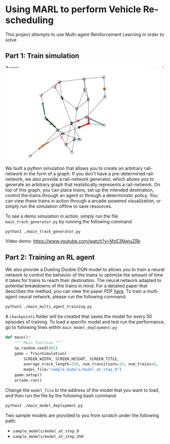 # Using MARL to perform Vehicle Re-scheduling

This project attempts to use Multi-agent Reinforcement Learning in order to solve

## Part 1: Train simulation

![](paper/img/TrackGen.PNG)

We built a python simulation that allows you to create an arbitrary rail-network in the form of a graph. If you don't 
have a pre-determined rail-network, we also provide a rail-network generator, which allows you to generate an arbitrary 
graph that realistically represents a rail-network. On top of this graph, you can place trains, set up the intended
destination, control the trains through an agent or through a deterministic policy. You can view these trains in action through a arcade-powered
visualization, or simply run the simulation offline to save resources.

To see a demo simulation in action, simply run the file `main_track_generator.py` by running the following command

```bash
python3 ./main_track_generator.py
```

Video demo: https://www.youtube.com/watch?v=MzE3NwjuZRk

## Part 2: Training an RL agent

We also provide a Dueling Double DQN model to allows you to train a neural network to control the behavior of the
trains to optimize the amount of time it takes for trains to reach their destination. The neural network adapted to
potential breakdowns of the trains in mind. For a detailed paper that describes the method, you can view the paper PDF
[here](./paper/paper.pdf). To train a multi-agent neural network, please run the following command:

```bash
python3 ./main_multi_agent_training.py
```

A `checkpoints` folder will be created that saves the model for every 50 episodes of training. To load a specific model
and test run the performance, go to following lines within `main_model_deployment.py`

```python
def main():
    """ Main function """
    np.random.seed(801)
    game = TrainSimulation(
        SCREEN_WIDTH, SCREEN_HEIGHT, SCREEN_TITLE,
        average_track_length=350, num_transitions=14, num_trains=6,
        model_file="sample_models/model_at_step_0")
    game.setup()
    arcade.run()
```

Change the `model_file` to the address of the model that you want to load, and then run the file by the following bash
command

```bash
python3 ./main_model_deployment.py
```

Two sample models are provided to you from scratch under the following path:

* `sample_models/model_at_step_0`
* `sample_models/model_at_step_450`
